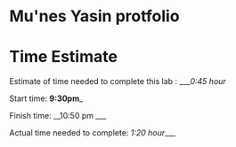 # Mu'nes Yasin protfolio 



# Time Estimate 



Estimate of time needed to complete this lab : ____0:45 hour_

Start time: __9:30pm___

Finish time: __10:50 pm ___

Actual time needed to complete: _1:20 hour____